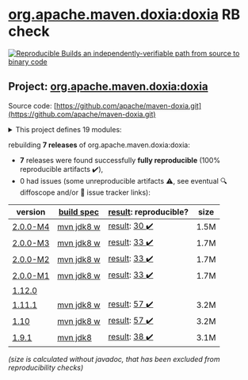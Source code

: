 [org.apache.maven.doxia:doxia](https://search.maven.org/artifact/org.apache.maven.doxia/doxia/) RB check
=======

[![Reproducible Builds](https://reproducible-builds.org/images/logos/rb.svg) an independently-verifiable path from source to binary code](https://reproducible-builds.org/)

## Project: [org.apache.maven.doxia:doxia](https://search.maven.org/artifact/org.apache.maven.doxia/doxia/)

Source code: [https://github.com/apache/maven-doxia.git](https://github.com/apache/maven-doxia.git)

<details><summary>This project defines 19 modules:</summary>

* [org.apache.maven.doxia:doxia](https://search.maven.org/artifact/org.apache.maven.doxia/doxia/)
* [org.apache.maven.doxia:doxia-core](https://search.maven.org/artifact/org.apache.maven.doxia/doxia-core/)
* [org.apache.maven.doxia:doxia-logging-api](https://search.maven.org/artifact/org.apache.maven.doxia/doxia-logging-api/)
* [org.apache.maven.doxia:doxia-module-apt](https://search.maven.org/artifact/org.apache.maven.doxia/doxia-module-apt/)
* [org.apache.maven.doxia:doxia-module-confluence](https://search.maven.org/artifact/org.apache.maven.doxia/doxia-module-confluence/)
* [org.apache.maven.doxia:doxia-module-docbook-simple](https://search.maven.org/artifact/org.apache.maven.doxia/doxia-module-docbook-simple/)
* [org.apache.maven.doxia:doxia-module-fml](https://search.maven.org/artifact/org.apache.maven.doxia/doxia-module-fml/)
* [org.apache.maven.doxia:doxia-module-fo](https://search.maven.org/artifact/org.apache.maven.doxia/doxia-module-fo/)
* [org.apache.maven.doxia:doxia-module-itext](https://search.maven.org/artifact/org.apache.maven.doxia/doxia-module-itext/)
* [org.apache.maven.doxia:doxia-module-latex](https://search.maven.org/artifact/org.apache.maven.doxia/doxia-module-latex/)
* [org.apache.maven.doxia:doxia-module-markdown](https://search.maven.org/artifact/org.apache.maven.doxia/doxia-module-markdown/)
* [org.apache.maven.doxia:doxia-module-rtf](https://search.maven.org/artifact/org.apache.maven.doxia/doxia-module-rtf/)
* [org.apache.maven.doxia:doxia-module-twiki](https://search.maven.org/artifact/org.apache.maven.doxia/doxia-module-twiki/)
* [org.apache.maven.doxia:doxia-module-xdoc](https://search.maven.org/artifact/org.apache.maven.doxia/doxia-module-xdoc/)
* [org.apache.maven.doxia:doxia-module-xhtml](https://search.maven.org/artifact/org.apache.maven.doxia/doxia-module-xhtml/)
* [org.apache.maven.doxia:doxia-module-xhtml5](https://search.maven.org/artifact/org.apache.maven.doxia/doxia-module-xhtml5/)
* [org.apache.maven.doxia:doxia-modules](https://search.maven.org/artifact/org.apache.maven.doxia/doxia-modules/)
* [org.apache.maven.doxia:doxia-sink-api](https://search.maven.org/artifact/org.apache.maven.doxia/doxia-sink-api/)
* [org.apache.maven.doxia:doxia-test-docs](https://search.maven.org/artifact/org.apache.maven.doxia/doxia-test-docs/)
</details>

rebuilding **7 releases** of org.apache.maven.doxia:doxia:
- **7** releases were found successfully **fully reproducible** (100% reproducible artifacts :heavy_check_mark:),
- 0 had issues (some unreproducible artifacts :warning:, see eventual :mag: diffoscope and/or :memo: issue tracker links):

| version | [build spec](/BUILDSPEC.md) | [result](https://reproducible-builds.org/docs/jvm/): reproducible? | size |
| -- | --------- | ------ | -- |
| [2.0.0-M4](https://search.maven.org/artifact/org.apache.maven.doxia/doxia/2.0.0-M4/pom) | [mvn jdk8 w](doxia-2.0.0-M4.buildspec) | [result](doxia-module-markdown-2.0.0-M4.buildinfo): [30 :heavy_check_mark: ](doxia-module-markdown-2.0.0-M4.buildcompare) | 1.5M |
| [2.0.0-M3](https://search.maven.org/artifact/org.apache.maven.doxia/doxia/2.0.0-M3/pom) | [mvn jdk8 w](doxia-2.0.0-M3.buildspec) | [result](doxia-module-markdown-2.0.0-M3.buildinfo): [33 :heavy_check_mark: ](doxia-module-markdown-2.0.0-M3.buildcompare) | 1.7M |
| [2.0.0-M2](https://search.maven.org/artifact/org.apache.maven.doxia/doxia/2.0.0-M2/pom) | [mvn jdk8 w](doxia-2.0.0-M2.buildspec) | [result](doxia-module-markdown-2.0.0-M2.buildinfo): [33 :heavy_check_mark: ](doxia-module-markdown-2.0.0-M2.buildcompare) | 1.7M |
| [2.0.0-M1](https://search.maven.org/artifact/org.apache.maven.doxia/doxia/2.0.0-M1/pom) | [mvn jdk8 w](doxia-2.0.0-M1.buildspec) | [result](doxia-module-markdown-2.0.0-M1.buildinfo): [33 :heavy_check_mark: ](doxia-module-markdown-2.0.0-M1.buildcompare) | 1.7M |
| [1.12.0](https://search.maven.org/artifact/org.apache.maven.doxia/doxia/1.12.0/pom) | | | |
| [1.11.1](https://search.maven.org/artifact/org.apache.maven.doxia/doxia/1.11.1/pom) | [mvn jdk8 w](doxia-1.11.1.buildspec) | [result](doxia-module-markdown-1.11.1.buildinfo): [57 :heavy_check_mark: ](doxia-module-markdown-1.11.1.buildcompare) | 3.2M |
| [1.10](https://search.maven.org/artifact/org.apache.maven.doxia/doxia/1.10/pom) | [mvn jdk8 w](doxia-1.10.buildspec) | [result](doxia-module-markdown-1.10.buildinfo): [57 :heavy_check_mark: ](doxia-module-markdown-1.10.buildcompare) | 3.2M |
| [1.9.1](https://search.maven.org/artifact/org.apache.maven.doxia/doxia/1.9.1/pom) | [mvn jdk8](doxia-1.9.1.buildspec) | [result](doxia-module-markdown-1.9.1.buildinfo): [38 :heavy_check_mark: ](doxia-module-markdown-1.9.1.buildcompare) | 3.1M |

<i>(size is calculated without javadoc, that has been excluded from reproducibility checks)</i>
